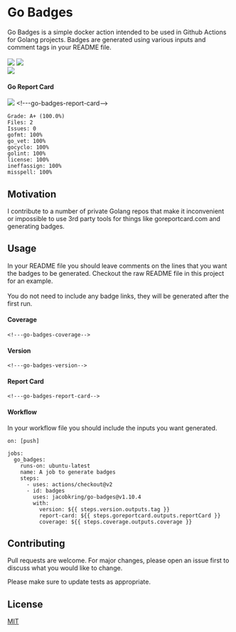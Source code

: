 # Go Badges

Go Badges is a simple docker action intended to be used in Github Actions for Golang projects. Badges are generated using various inputs and comment tags in your README file.
<br/><br/>
![](https://badgen.net/badge/coverage/90.4%25/green) <!---go-badges-coverage-->
![](https://badgen.net/badge/release/v1.10.5/blue) <!---go-badges-version-->
<br/>![](https://badgen.net/badge/license/MIT/blue) <br/>
#### Go Report Card
![](https://badgen.net/badge/Report%20Card/A+%20(100.0%25)/green) <!---go-badges-report-card-->
```
Grade: A+ (100.0%)
Files: 2
Issues: 0
gofmt: 100%
go_vet: 100%
gocyclo: 100%
golint: 100%
license: 100%
ineffassign: 100%
misspell: 100%
```

## Motivation

I contribute to a number of private Golang repos that make it inconvenient or impossible to use 3rd party tools for things like goreportcard.com and generating badges.

## Usage

In your README file you should leave comments on the lines that you want the badges to be generated.
Checkout the raw README file in this project for an example. <br/><br/>You do not need to include any badge links,
they will be generated after the first run.

#### Coverage
```
<!---go-badges-coverage-->
```
#### Version
```
<!---go-badges-version-->
```
#### Report Card
```
<!---go-badges-report-card-->
```

#### Workflow

In your workflow file you should include the inputs you want generated.
```
on: [push]

jobs:
  go_badges:
    runs-on: ubuntu-latest
    name: A job to generate badges
    steps:
      - uses: actions/checkout@v2
      - id: badges
        uses: jacobkring/go-badges@v1.10.4
        with:
          version: ${{ steps.version.outputs.tag }}
          report-card: ${{ steps.goreportcard.outputs.reportCard }}
          coverage: ${{ steps.coverage.outputs.coverage }}
```

## Contributing
Pull requests are welcome. For major changes, please open an issue first to discuss what you would like to change.

Please make sure to update tests as appropriate.

## License
[MIT](https://choosealicense.com/licenses/mit/)
